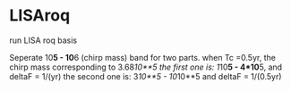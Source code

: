# LISAroq
run LISA roq basis

Seperate 10**5 - 10**6 (chirp mass) band for two parts. when Tc =0.5yr, the chirp mass corresponding to 3.68*10**5 
the first one is: 1*10**5 - 4*10**5, and deltaF = 1/(yr)
the second one is: 3*10**5 - 10*10**5 and deltaF = 1/(0.5yr)

